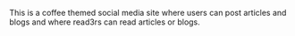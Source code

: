 This is a coffee themed social media site where users can post articles and blogs and where read3rs can read articles or blogs.
